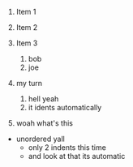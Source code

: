 1. Item 1
2. Item 2
3. Item 3
   1. bob
   2. joe
   
4. my turn
   1. hell yeah
   2. it idents automatically
   
1. woah what's this

* unordered yall
  * only 2 indents this time
  * and look at that its automatic
